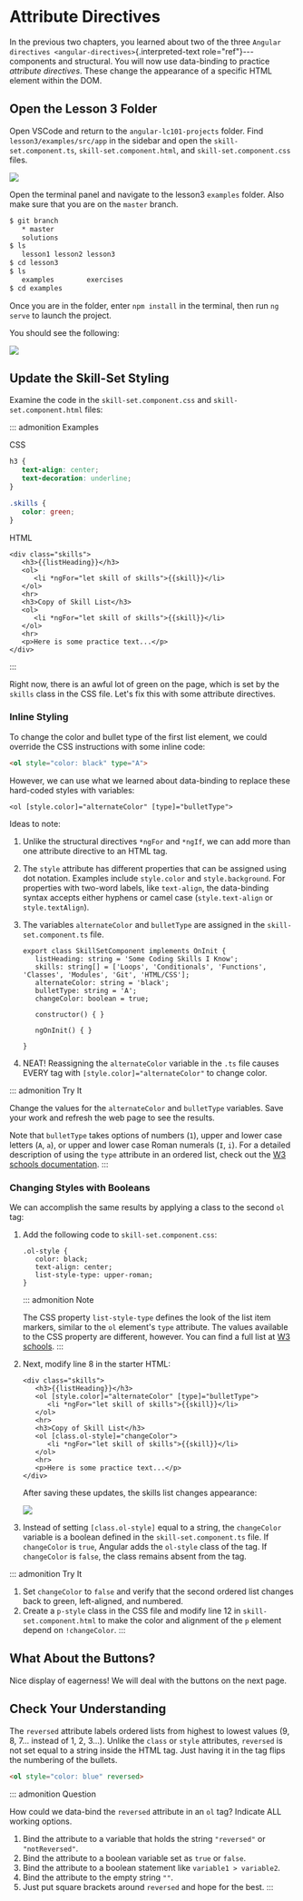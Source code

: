# Attribute Directives

In the previous two chapters, you learned about two of the three
`Angular directives <angular-directives>`{.interpreted-text
role="ref"}\-\--components and structural. You will now use data-binding
to practice *attribute directives*. These change the appearance of a
specific HTML element within the DOM.

## Open the Lesson 3 Folder

Open VSCode and return to the `angular-lc101-projects` folder. Find
`lesson3/examples/src/app` in the sidebar and open the
`skill-set.component.ts`, `skill-set.component.html`, and
`skill-set.component.css` files.

![](./figures/lesson3-menu.png)

Open the terminal panel and navigate to the lesson3 `examples` folder.
Also make sure that you are on the `master` branch.

``` bash
$ git branch
   * master
   solutions
$ ls
   lesson1 lesson2 lesson3
$ cd lesson3
$ ls
   examples        exercises
$ cd examples
```

Once you are in the folder, enter `npm install` in the terminal, then
run `ng serve` to launch the project.

You should see the following:

![](./figures/lesson3-attribute-directive-practice-start.png)

## Update the Skill-Set Styling

Examine the code in the `skill-set.component.css` and
`skill-set.component.html` files:

::: admonition
Examples

CSS

``` {.css linenos=""}
h3 {
   text-align: center;
   text-decoration: underline;
}

.skills {
   color: green;
}
```

HTML

``` {.html+ng2 linenos=""}
<div class="skills">
   <h3>{{listHeading}}</h3>
   <ol>
      <li *ngFor="let skill of skills">{{skill}}</li>
   </ol>
   <hr>
   <h3>Copy of Skill List</h3>
   <ol>
      <li *ngFor="let skill of skills">{{skill}}</li>
   </ol>
   <hr>
   <p>Here is some practice text...</p>
</div>
```
:::

Right now, there is an awful lot of green on the page, which is set by
the `skills` class in the CSS file. Let\'s fix this with some attribute
directives.

### Inline Styling

To change the color and bullet type of the first list element, we could
override the CSS instructions with some inline code:

``` html
<ol style="color: black" type="A">
```

However, we can use what we learned about data-binding to replace these
hard-coded styles with variables:

``` html+ng2
<ol [style.color]="alternateColor" [type]="bulletType">
```

Ideas to note:

1.  Unlike the structural directives `*ngFor` and `*ngIf`, we can add
    more than one attribute directive to an HTML tag.

2.  The `style` attribute has different properties that can be assigned
    using dot notation. Examples include `style.color` and
    `style.background`. For properties with two-word labels, like
    `text-align`, the data-binding syntax accepts either hyphens or
    camel case (`style.text-align` or `style.textAlign`).

3.  The variables `alternateColor` and `bulletType` are assigned in the
    `skill-set.component.ts` file.

    ``` {.TypeScript linenos=""}
    export class SkillSetComponent implements OnInit {
       listHeading: string = 'Some Coding Skills I Know';
       skills: string[] = ['Loops', 'Conditionals', 'Functions', 'Classes', 'Modules', 'Git', 'HTML/CSS'];
       alternateColor: string = 'black';
       bulletType: string = 'A';
       changeColor: boolean = true;

       constructor() { }

       ngOnInit() { }

    }
    ```

4.  NEAT! Reassigning the `alternateColor` variable in the `.ts` file
    causes EVERY tag with `[style.color]="alternateColor"` to change
    color.

::: admonition
Try It

Change the values for the `alternateColor` and `bulletType` variables.
Save your work and refresh the web page to see the results.

Note that `bulletType` takes options of numbers (`1`), upper and lower
case letters (`A`, `a`), or upper and lower case Roman numerals (`I`,
`i`). For a detailed description of using the `type` attribute in an
ordered list, check out the [W3 schools
documentation](https://www.w3schools.com/tags/att_ol_type.asp).
:::

### Changing Styles with Booleans

We can accomplish the same results by applying a class to the second
`ol` tag:

1.  Add the following code to `skill-set.component.css`:

    ``` {.CSS linenos=""}
    .ol-style {
       color: black;
       text-align: center;
       list-style-type: upper-roman;
    }
    ```

    ::: admonition
    Note

    The CSS property `list-style-type` defines the look of the list item
    markers, similar to the `ol` element\'s `type` attribute. The values
    available to the CSS property are different, however. You can find a
    full list at [W3
    schools](https://www.w3schools.com/cssref/pr_list-style-type.asp).
    :::

2.  Next, modify line 8 in the starter HTML:

    ``` {.html+ng2 linenos=""}
    <div class="skills">
       <h3>{{listHeading}}</h3>
       <ol [style.color]="alternateColor" [type]="bulletType">
          <li *ngFor="let skill of skills">{{skill}}</li>
       </ol>
       <hr>
       <h3>Copy of Skill List</h3>
       <ol [class.ol-style]="changeColor">
          <li *ngFor="let skill of skills">{{skill}}</li>
       </ol>
       <hr>
       <p>Here is some practice text...</p>
    </div>
    ```

    After saving these updates, the skills list changes appearance:

    ![](./figures/lesson3-styled-skill-text.png)

3.  Instead of setting `[class.ol-style]` equal to a string, the
    `changeColor` variable is a boolean defined in the
    `skill-set.component.ts` file. If `changeColor` is `true`, Angular
    adds the `ol-style` class of the tag. If `changeColor` is `false`,
    the class remains absent from the tag.

::: admonition
Try It

1.  Set `changeColor` to `false` and verify that the second ordered list
    changes back to green, left-aligned, and numbered.
2.  Create a `p-style` class in the CSS file and modify line 12 in
    `skill-set.component.html` to make the color and alignment of the
    `p` element depend on `!changeColor`.
:::

## What About the Buttons?

Nice display of eagerness! We will deal with the buttons on the next
page.

## Check Your Understanding

The `reversed` attribute labels ordered lists from highest to lowest
values (9, 8, 7\... instead of 1, 2, 3\...). Unlike the `class` or
`style` attributes, `reversed` is not set equal to a string inside the
HTML tag. Just having it in the tag flips the numbering of the bullets.

``` html
<ol style="color: blue" reversed>
```

::: admonition
Question

How could we data-bind the `reversed` attribute in an `ol` tag? Indicate
ALL working options.

1.  Bind the attribute to a variable that holds the string `"reversed"`
    or `"notReversed"`.
2.  Bind the attribute to a boolean variable set as `true` or `false`.
3.  Bind the attribute to a boolean statement like
    `variable1 > variable2`.
4.  Bind the attribute to the empty string `""`.
5.  Just put square brackets around `reversed` and hope for the best.
:::
